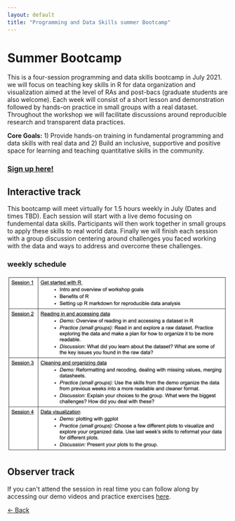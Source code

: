 ```yaml
---
layout: default
title: "Programming and Data Skills summer Bootcamp"
---
```


# Summer Bootcamp
This is a four-session programming and data skills bootcamp in July 2021. we will focus on teaching key skills in R for data organization and visualization aimed at the level of RAs and post-bacs (graduate students are also welcome). Each week will consist of a short lesson and demonstration followed by hands-on practice in small groups with a real dataset. Throughout the workshop we will facilitate discussions around reproducible research and transparent data practices. 

**Core Goals:** 1) Provide hands-on training in fundamental programming and data skills with real data and 2) Build an inclusive, supportive and positive space for learning and teaching quantitative skills in the community. 

### [Sign up here!](https://forms.gle/H6NfktWWY7qZ8A6YA)

## Interactive track
This bootcamp will meet virtually for 1.5 hours weekly in July (Dates and times TBD). Each session will start with a live demo focusing on fundemental data skills. Participants will then work together in small groups to apply these skills to real world data. Finally we will finish each session with a group discussion centering around challenges you faced working with the data and ways to address and overcome these challenges. 

### weekly schedule
![image](2021_bootcampschedule.png)


## Observer track
If you can't attend the session in real time you can follow along by accessing our demo videos and practice exercises [here](https://ucb-psychology-quack.github.io/site/summer_bootcamp/materials).


[<- Back](https://ucb-psychology-quack.github.io/site)
